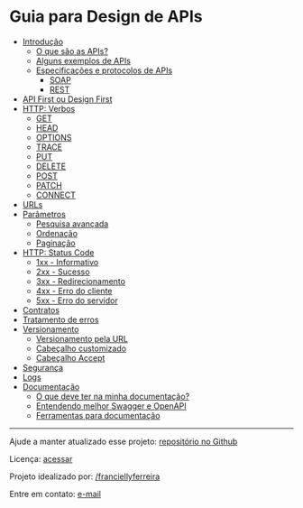 # Guia para Design de APIs

- [Introdução](introduction.md)
  - [O que são as APIs?](introduction.md#o-que-são-as-apis)
  - [Alguns exemplos de APIs](introduction.md#alguns-exemplos-de-apis)
  - [Especificações e protocolos de APIs](introduction.md#especificações-e-protocolos-de-apis)
    - [SOAP](introduction.md#soap)
    - [REST](introduction.md#rest)
- [API First ou Design First](design-first.md)
- [HTTP: Verbos](http-verbs.md)
  - [GET](http-verbs.md#get)
  - [HEAD](http-verbs.md#head)
  - [OPTIONS](http-verbs.md#options)
  - [TRACE](http-verbs.md#trace)
  - [PUT](http-verbs.md#put)
  - [DELETE](http-verbs.md#delete)
  - [POST](http-verbs.md#post)
  - [PATCH](http-verbs.md#patch)
  - [CONNECT](http-verbs.md#connect)
- [URLs](urls.md)
- [Parâmetros](parameters.md)
  - [Pesquisa avançada](parameters.md#pesquisa-avançada-1)
  - [Ordenação](parameters.md#ordenação-2)
  - [Paginação](parameters.md#paginação) 
- [HTTP: Status Code](http-status-code.md)
  - [1xx - Informativo](http-status-code.md#1xx---informativo)
  - [2xx - Sucesso](http-status-code.md#2xx---sucesso)
  - [3xx - Redirecionamento](http-status-code.md#3xx---redirecionamento)
  - [4xx - Erro do cliente](http-status-code.md#4xx---erro-do-cliente)
  - [5xx - Erro do servidor](http-statdocumentation.md#entendendo-melhor-swagger-e-openapius-code.md#5xx---erro-do-servidor)
- [Contratos](contracts.md)
- [Tratamento de erros](error-handling.md)
- [Versionamento](versioning.md)
  - [Versionamento pela URL](versioning.md#versionamento-pela-url)
  - [Cabeçalho customizado](versioning.md#cabeçalho-customizado)
  - [Cabeçalho Accept](versioning.md#cabeçalho-accept)
- [Segurança](security.md)
- [Logs](logs.md)
- [Documentação](documentation.md)
  - [O que deve ter na minha documentação?](documentation.md#o-que-deve-ter-na-minha-documentação)
  - [Entendendo melhor Swagger e OpenAPI](documentation.md#entendendo-melhor-swagger-e-openapi)
  - [Ferramentas para documentação](documentation.md#ferramentas-para-documentação)

<hr>

Ajude a manter atualizado esse projeto: [repositório no Github](https://github.com/franciellyferreira/design-apis-guide)

Licença: [acessar](LICENSE.md)

Projeto idealizado por: [/franciellyferreira](https://github.com/franciellyferreira)

Entre em contato: [e-mail](mailto:franciellydeveloper@gmail.com?subject=[GitHub]%20Contact%20From%20Design%20APIs%20Guide%20Project)
